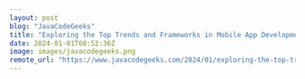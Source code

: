 ```yaml
---
layout: post
blog: "JavaCodeGeeks"
title: "Exploring the Top Trends and Frameworks in Mobile App Development"
date: 2024-01-01T08:52:36Z
image: images/javacodegeeks.png
remote_url: "https://www.javacodegeeks.com/2024/01/exploring-the-top-trends-and-frameworks-in-mobile-app-development.html"
---
```


